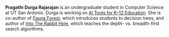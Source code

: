 **Pragathi Durga Rajarajan** is an undergraduate student in Computer
  Science at UT San Antonio. Durga is working on [AI Tools for K–12
  Education](/projects/ai-tools-for-k12). She is co-author of [Fauna
  Forest](https://engaging-computing.github.io/FaunaForest/), which
  introduces students to decision trees, and author of [Into The
  Rabbit Hole](https://pdr24.github.io/IntoTheRabbitHole/), which
  teaches the depth- vs. breadth-first search algorithms.



